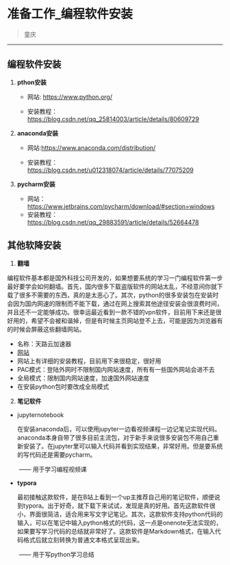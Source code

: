 # 准备工作_编程软件安装

>  童庆

---



## 编程软件安装

1. **pthon安装**
   
   - 网站:  <https://www.python.org/>
   
   - 安装教程： https://blog.csdn.net/qq_25814003/article/details/80609729 
   
     
   
2. **anaconda安装**

   - 网站:https://www.anaconda.com/distribution/

   - 安装教程： https://blog.csdn.net/u012318074/article/details/77075209 

     

3. **pycharm安装**

   - 网站：https://www.jetbrains.com/pycharm/download/#section=windows
   - 安装教程： https://blog.csdn.net/qq_29883591/article/details/52664478 



## 其他软降安装

1. **翻墙**

编程软件基本都是国外科技公司开发的，如果想要系统的学习一门编程软件第一步最好要学会如何翻墙。首先，国内很多下载盗版软件的网站太乱，不经意间你就下载了很多不需要的东西，真的是太恶心了。其次，python的很多安装包在安装时会因为国内网速的限制而不能下载，通过在网上搜索其他途径安装会很浪费时间，并且还不一定能够成功。很幸运最近看到一款不错的vpn软件，目前用下来还是很好用的，希望不会被和谐掉，但是有时候主页网站登不上去，可能是因为浏览器有的时候会屏蔽这些翻墙网站。

 - 名称：天路云加速器
 - [网站](<http://91tianlu.kim/index.php>)
 - 网站上有详细的安装教程，目前用下来很稳定，很好用
 - PAC模式：登陆外网时不限制国内网站速度，所有有一些国外网站会进不去
 - 全局模式：限制国内网站速度，加速国外网站速度
 - 在安装python包时要改成全局模式

2. **笔记软件**

- jupyternotebook

  在安装anaconda后，可以使用jupyter一边看视频课程一边记笔记实现代码。anaconda本身自带了很多目前主流包，对于新手来说很多安装包不用自己重新安装了。在jupyter里可以输入代码并看到实现结果，非常好用。但是要系统的写代码还是需要pycharm。

  ​																																			 ——	用于学习编程视频课

- **typora**

  最初接触这款软件，是在B站上看到一个up主推荐自己用的笔记软件，顺便说到typora。出于好奇，就下载下来试试，发现是真的好用。首先这款软件很小，界面很简洁，适合用来写文字记笔记。其次，这款软件支持python代码的输入，可以在笔记中输入python格式的代码，这一点是onenote无法实现的，如果要写学习代码的总结就非常好了。这款软件是Markdown格式，在输入代码格式后就立刻转换为普通文本格式呈现出来。

  ​																																		  ——	用于写python学习总结